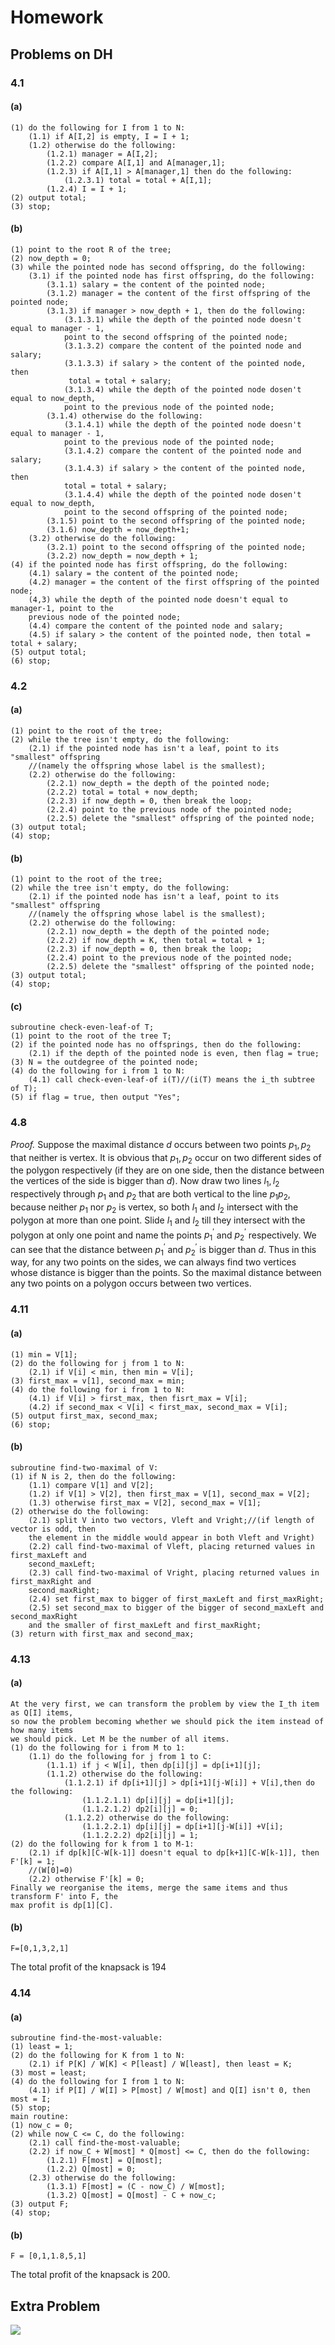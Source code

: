 # Homework
## Problems on DH
### 4.1
#### (a)
    (1) do the following for I from 1 to N:
        (1.1) if A[I,2] is empty, I = I + 1;
        (1.2) otherwise do the following:
            (1.2.1) manager = A[I,2];
            (1.2.2) compare A[I,1] and A[manager,1];
            (1.2.3) if A[I,1] > A[manager,1] then do the following:
                (1.2.3.1) total = total + A[I,1];
            (1.2.4) I = I + 1;
    (2) output total;
    (3) stop;
#### (b)
    (1) point to the root R of the tree;
    (2) now_depth = 0;
    (3) while the pointed node has second offspring, do the following:
        (3.1) if the pointed node has first offspring, do the following:
            (3.1.1) salary = the content of the pointed node;
            (3.1.2) manager = the content of the first offspring of the pointed node;
            (3.1.3) if manager > now_depth + 1, then do the following:
                (3.1.3.1) while the depth of the pointed node doesn't equal to manager - 1, 
                point to the second offspring of the pointed node;
                (3.1.3.2) compare the content of the pointed node and salary;
                (3.1.3.3) if salary > the content of the pointed node, then
                 total = total + salary;
                (3.1.3.4) while the depth of the pointed node dosen't equal to now_depth, 
                point to the previous node of the pointed node;
            (3.1.4) otherwise do the following:
                (3.1.4.1) while the depth of the pointed node doesn't equal to manager - 1, 
                point to the previous node of the pointed node;
                (3.1.4.2) compare the content of the pointed node and salary;
                (3.1.4.3) if salary > the content of the pointed node, then
                total = total + salary;
                (3.1.4.4) while the depth of the pointed node dosen't equal to now_depth, 
                point to the second offspring of the pointed node;
            (3.1.5) point to the second offspring of the pointed node;
            (3.1.6) now_depth = now_depth+1;
        (3.2) otherwise do the following:
            (3.2.1) point to the second offspring of the pointed node;
            (3.2.2) now_depth = now_depth + 1;
    (4) if the pointed node has first offspring, do the following:
        (4.1) salary = the content of the pointed node;
        (4.2) manager = the content of the first offspring of the pointed node;
        (4,3) while the depth of the pointed node doesn't equal to manager-1, point to the 
        previous node of the pointed node;
        (4.4) compare the content of the pointed node and salary;
        (4.5) if salary > the content of the pointed node, then total = total + salary;
    (5) output total;
    (6) stop;
### 4.2
#### (a)
    (1) point to the root of the tree;
    (2) while the tree isn't empty, do the following:
        (2.1) if the pointed node has isn't a leaf, point to its "smallest" offspring
        //(namely the offspring whose label is the smallest);
        (2.2) otherwise do the following:
            (2.2.1) now_depth = the depth of the pointed node;
            (2.2.2) total = total + now_depth;
            (2.2.3) if now_depth = 0, then break the loop;
            (2.2.4) point to the previous node of the pointed node;
            (2.2.5) delete the "smallest" offspring of the pointed node;
    (3) output total;
    (4) stop;
#### (b)
    (1) point to the root of the tree;
    (2) while the tree isn't empty, do the following:
        (2.1) if the pointed node has isn't a leaf, point to its "smallest" offspring
        //(namely the offspring whose label is the smallest);
        (2.2) otherwise do the following:
            (2.2.1) now_depth = the depth of the pointed node;
            (2.2.2) if now_depth = K, then total = total + 1;
            (2.2.3) if now_depth = 0, then break the loop;
            (2.2.4) point to the previous node of the pointed node;
            (2.2.5) delete the "smallest" offspring of the pointed node;
    (3) output total;
    (4) stop;
#### (c)
    subroutine check-even-leaf-of T;
    (1) point to the root of the tree T;
    (2) if the pointed node has no offsprings, then do the following:
        (2.1) if the depth of the pointed node is even, then flag = true;
    (3) N = the outdegree of the pointed node;
    (4) do the following for i from 1 to N:
        (4.1) call check-even-leaf-of i(T)//(i(T) means the i_th subtree of T);
    (5) if flag = true, then output "Yes";
### 4.8
*Proof.*
Suppose the maximal distance $d$ occurs between two points $p_1,p_2$ that neither is vertex. It is obvious that $p_1,p_2$ occur on two different sides of the polygon respectively (if they are on one side, then the distance between the vertices of the side is bigger than $d$). Now draw two lines $l_1,l_2$ respectively through $p_1$ and $p_2$ that are both vertical to the line $p_1p_2,$ because neither $p_1$ nor $p_2$ is vertex, so both $l_1$ and $l_2$ intersect with the polygon at more than one point. Slide $l_1$ and $l_2$ till they intersect with the polygon at only one point and name the points $p^{'}_1$ and $p^{'}_2$ respectively. We can see that the distance between $p^{'}_1$ and $p^{'}_2$ is bigger than $d.$ Thus in this way, for any two points on the sides, we can always find two vertices whose distance is bigger than the points. So the maximal distance between any two points on a polygon occurs between two vertices.
### 4.11
#### (a)
    (1) min = V[1];
    (2) do the following for j from 1 to N:
        (2.1) if V[i] < min, then min = V[i];
    (3) first_max = v[1], second_max = min;
    (4) do the following for i from 1 to N:
        (4.1) if V[i] > first_max, then fisrt_max = V[i];
        (4.2) if second_max < V[i] < first_max, second_max = V[i];
    (5) output first_max, second_max;
    (6) stop;
#### (b)
    subroutine find-two-maximal of V:
    (1) if N is 2, then do the following:
        (1.1) compare V[1] and V[2];
        (1.2) if V[1] > V[2], then first_max = V[1], second_max = V[2];
        (1.3) otherwise first_max = V[2], second_max = V[1];
    (2) otherwise do the following:
        (2.1) split V into two vectors, Vleft and Vright;//(if length of vector is odd, then 
        the element in the middle would appear in both Vleft and Vright)
        (2.2) call find-two-maximal of Vleft, placing returned values in first_maxLeft and 
        second_maxLeft;
        (2.3) call find-two-maximal of Vright, placing returned values in first_maxRight and 
        second_maxRight;
        (2.4) set first_max to bigger of first_maxLeft and first_maxRight;
        (2.5) set second_max to bigger of the bigger of second_maxLeft and second_maxRight 
        and the smaller of first_maxLeft and first_maxRight;
    (3) return with first_max and second_max;
### 4.13
#### (a)
    At the very first, we can transform the problem by view the I_th item as Q[I] items, 
    so now the problem becoming whether we should pick the item instead of how many items 
    we should pick. Let M be the number of all items.
    (1) do the following for i from M to 1:
        (1.1) do the following for j from 1 to C:
            (1.1.1) if j < W[i], then dp[i][j] = dp[i+1][j];
            (1.1.2) otherwise do the following:
                (1.1.2.1) if dp[i+1][j] > dp[i+1][j-W[i]] + V[i],then do the following:
                    (1.1.2.1.1) dp[i][j] = dp[i+1][j];
                    (1.1.2.1.2) dp2[i][j] = 0;
                (1.1.2.2) otherwise do the following:
                    (1.1.2.2.1) dp[i][j] = dp[i+1][j-W[i]] +V[i];
                    (1.1.2.2.2) dp2[i][j] = 1;
    (2) do the following for k from 1 to M-1:
        (2.1) if dp[k][C-W[k-1]] doesn't equal to dp[k+1][C-W[k-1]], then F'[k] = 1;
        //(W[0]=0)
        (2.2) otherwise F'[k] = 0;
    Finally we reorganise the items, merge the same items and thus transform F' into F, the 
    max profit is dp[1][C].
#### (b)
    F=[0,1,3,2,1]
The total profit of the knapsack is 194
### 4.14
#### (a)
    subroutine find-the-most-valuable:
    (1) least = 1;
    (2) do the following for K from 1 to N:
        (2.1) if P[K] / W[K] < P[least] / W[least], then least = K;
    (3) most = least;
    (4) do the following for I from 1 to N:
        (4.1) if P[I] / W[I] > P[most] / W[most] and Q[I] isn't 0, then most = I;
    (5) stop;
    main routine:
    (1) now_c = 0;
    (2) while now_C <= C, do the following:
        (2.1) call find-the-most-valuable;
        (2.2) if now_C + W[most] * Q[most] <= C, then do the following:
            (1.2.1) F[most] = Q[most];
            (1.2.2) Q[most] = 0;
        (2.3) otherwise do the following:
            (1.3.1) F[most] = (C - now_C) / W[most];
            (1.3.2) Q[most] = Q[most] - C + now_c;
    (3) output F;
    (4) stop;
#### (b)
    F = [0,1,1.8,5,1]
The total profit of the knapsack is 200. 
## Extra Problem
![](../pics/10.png)